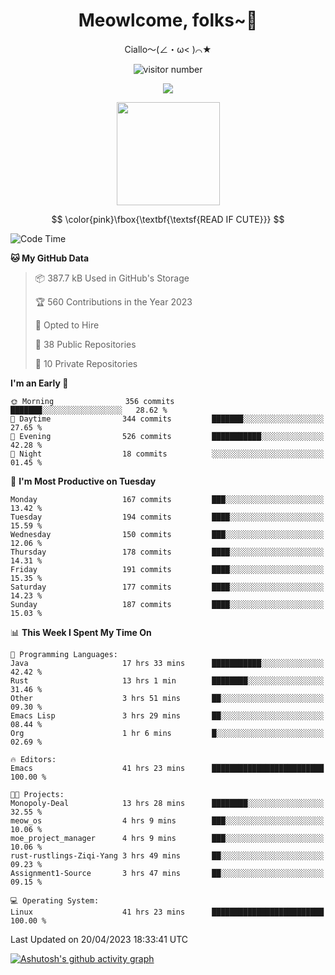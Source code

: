<div align="center">
  <h1>Meowlcome, folks~👋</h1>
  <p>Ciallo～(∠・ω< )⌒★</p>
</div>

<p align="center">
  <img src="https://count.getloli.com/get/@Ziqi-Yang?theme=rule34" alt="visitor number" />
</p>

<p align="center">
  <img src="https://skillicons.dev/icons?i=rust,c,py,flutter,go,java,js,bash,linux,emacs" />
</p>
<p align="center">
  <img height="165" src="https://github-readme-stats.vercel.app/api?username=Ziqi-Yang&show_icons=true&include_all_commits=true&hide_border=true" />
</p>

$$
\color{pink}\fbox{\textbf{\textsf{READ IF CUTE}}}
$$

<!--START_SECTION:waka-->
![Code Time](http://img.shields.io/badge/Code%20Time-935%20hrs%2056%20mins-blue)

**🐱 My GitHub Data** 

> 📦 387.7 kB Used in GitHub's Storage 
 > 
> 🏆 560 Contributions in the Year 2023
 > 
> 💼 Opted to Hire
 > 
> 📜 38 Public Repositories 
 > 
> 🔑 10 Private Repositories 
 > 
**I'm an Early 🐤** 

```text
🌞 Morning                356 commits         ███████░░░░░░░░░░░░░░░░░░   28.62 % 
🌆 Daytime                344 commits         ███████░░░░░░░░░░░░░░░░░░   27.65 % 
🌃 Evening                526 commits         ███████████░░░░░░░░░░░░░░   42.28 % 
🌙 Night                  18 commits          ░░░░░░░░░░░░░░░░░░░░░░░░░   01.45 % 
```
📅 **I'm Most Productive on Tuesday** 

```text
Monday                   167 commits         ███░░░░░░░░░░░░░░░░░░░░░░   13.42 % 
Tuesday                  194 commits         ████░░░░░░░░░░░░░░░░░░░░░   15.59 % 
Wednesday                150 commits         ███░░░░░░░░░░░░░░░░░░░░░░   12.06 % 
Thursday                 178 commits         ████░░░░░░░░░░░░░░░░░░░░░   14.31 % 
Friday                   191 commits         ████░░░░░░░░░░░░░░░░░░░░░   15.35 % 
Saturday                 177 commits         ████░░░░░░░░░░░░░░░░░░░░░   14.23 % 
Sunday                   187 commits         ████░░░░░░░░░░░░░░░░░░░░░   15.03 % 
```


📊 **This Week I Spent My Time On** 

```text
💬 Programming Languages: 
Java                     17 hrs 33 mins      ███████████░░░░░░░░░░░░░░   42.42 % 
Rust                     13 hrs 1 min        ████████░░░░░░░░░░░░░░░░░   31.46 % 
Other                    3 hrs 51 mins       ██░░░░░░░░░░░░░░░░░░░░░░░   09.30 % 
Emacs Lisp               3 hrs 29 mins       ██░░░░░░░░░░░░░░░░░░░░░░░   08.44 % 
Org                      1 hr 6 mins         █░░░░░░░░░░░░░░░░░░░░░░░░   02.69 % 

🔥 Editors: 
Emacs                    41 hrs 23 mins      █████████████████████████   100.00 % 

🐱‍💻 Projects: 
Monopoly-Deal            13 hrs 28 mins      ████████░░░░░░░░░░░░░░░░░   32.55 % 
meow_os                  4 hrs 9 mins        ███░░░░░░░░░░░░░░░░░░░░░░   10.06 % 
moe_project_manager      4 hrs 9 mins        ███░░░░░░░░░░░░░░░░░░░░░░   10.06 % 
rust-rustlings-Ziqi-Yang 3 hrs 49 mins       ██░░░░░░░░░░░░░░░░░░░░░░░   09.23 % 
Assignment1-Source       3 hrs 47 mins       ██░░░░░░░░░░░░░░░░░░░░░░░   09.15 % 

💻 Operating System: 
Linux                    41 hrs 23 mins      █████████████████████████   100.00 % 
```


 Last Updated on 20/04/2023 18:33:41 UTC
<!--END_SECTION:waka-->


[![Ashutosh's github activity graph](https://github-readme-activity-graph.cyclic.app/graph?username=Ziqi-Yang&theme=github)](https://github.com/ashutosh00710/github-readme-activity-graph)
